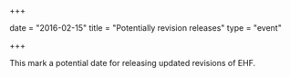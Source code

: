 +++

date = "2016-02-15"
title = "Potentially revision releases"
type = "event"

+++

This mark a potential date for releasing updated revisions of EHF.